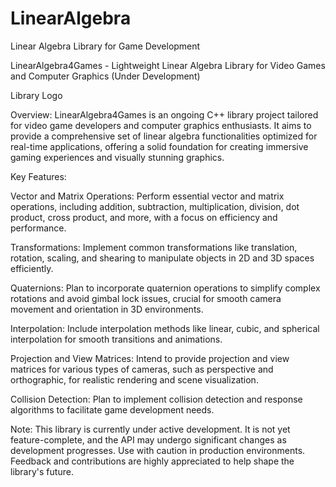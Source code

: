 # LinearAlgebra
Linear Algebra Library for Game Development

LinearAlgebra4Games - Lightweight Linear Algebra Library for Video Games and Computer Graphics (Under Development)

Library Logo

Overview:
LinearAlgebra4Games is an ongoing C++ library project tailored for video game developers and computer graphics enthusiasts. It aims to provide a comprehensive set of linear algebra functionalities optimized for real-time applications, offering a solid foundation for creating immersive gaming experiences and visually stunning graphics.

Key Features:

Vector and Matrix Operations: Perform essential vector and matrix operations, including addition, subtraction, multiplication, division, dot product, cross product, and more, with a focus on efficiency and performance.

Transformations: Implement common transformations like translation, rotation, scaling, and shearing to manipulate objects in 2D and 3D spaces efficiently.

Quaternions: Plan to incorporate quaternion operations to simplify complex rotations and avoid gimbal lock issues, crucial for smooth camera movement and orientation in 3D environments.

Interpolation: Include interpolation methods like linear, cubic, and spherical interpolation for smooth transitions and animations.

Projection and View Matrices: Intend to provide projection and view matrices for various types of cameras, such as perspective and orthographic, for realistic rendering and scene visualization.

Collision Detection: Plan to implement collision detection and response algorithms to facilitate game development needs.

Note: This library is currently under active development. It is not yet feature-complete, and the API may undergo significant changes as development progresses. Use with caution in production environments. Feedback and contributions are highly appreciated to help shape the library's future.

